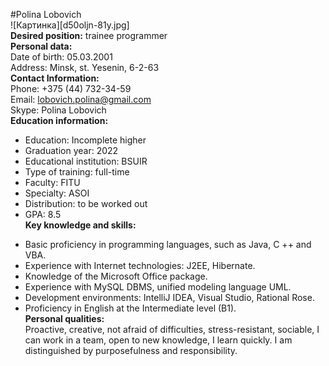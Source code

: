 #Polina Lobovich  
![Картинка][d50oljn-81y.jpg]  
**Desired position:** trainee programmer  
**Personal data:**  
Date of birth: 05.03.2001  
Address: Minsk, st. Yesenin, 6-2-63  
**Contact Information:**  
Phone: +375 (44) 732-34-59  
Email: lobovich.polina@gmail.com  
Skype: Polina Lobovich  
**Education information:**

- Education: Incomplete higher
- Graduation year: 2022
- Educational institution: BSUIR
- Type of training: full-time
- Faculty: FITU
- Specialty: ASOI
- Distribution: to be worked out
- GPA: 8.5  
  **Key knowledge and skills:**

* Basic proficiency in programming languages, such as Java, C ++ and VBA.
* Experience with Internet technologies: J2EE, Hibernate.
* Knowledge of the Microsoft Office package.
* Experience with MySQL DBMS, unified modeling language UML.
* Development environments: IntelliJ IDEA, Visual Studio, Rational Rose.
* Proficiency in English at the Intermediate level (B1).  
  **Personal qualities:**  
  Proactive, creative, not afraid of difficulties, stress-resistant,
  sociable, I can work in a team, open to new knowledge, I learn quickly.
  I am distinguished by purposefulness and responsibility.
